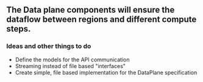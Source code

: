## The Data plane components will ensure the dataflow between regions and different compute steps.

### Ideas and other things to do
* Define the models for the API communication
* Streaming instead of file based "interfaces"
* Create simple, file based implementation for the DataPlane specification